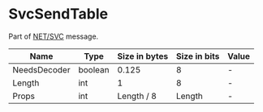 # SvcSendTable

Part of [NET/SVC](../netsvc.md) message.

| Name | Type | Size in bytes | Size in bits | Value |
| --- | --- | --- | --- | --- |
| NeedsDecoder | boolean | 0.125 | 8 | - |
| Length | int | 1 | 8 | - |
| Props | int | Length / 8 | Length | - |
